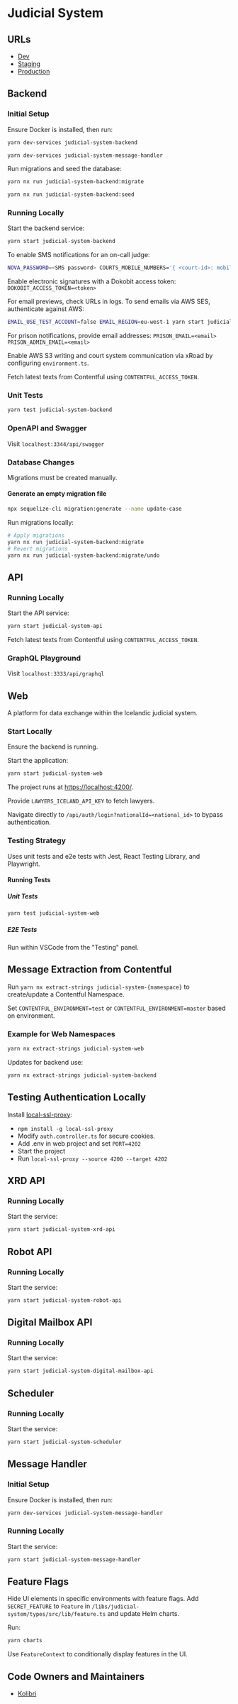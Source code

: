 # Judicial System

## URLs

- [Dev](https://judicial-system.dev01.devland.is)
- [Staging](https://judicial-system.staging01.devland.is)
- [Production](https://rettarvorslugatt.island.is)

## Backend

### Initial Setup

Ensure Docker is installed, then run:

```bash
yarn dev-services judicial-system-backend
```

```bash
yarn dev-services judicial-system-message-handler
```

Run migrations and seed the database:

```bash
yarn nx run judicial-system-backend:migrate
```

```bash
yarn nx run judicial-system-backend:seed
```

### Running Locally

Start the backend service:

```bash
yarn start judicial-system-backend
```

To enable SMS notifications for an on-call judge:

```bash
NOVA_PASSWORD=<SMS password> COURTS_MOBILE_NUMBERS='{ <court-id>: mobileNumbers: <judge mobile number> }' yarn start judicial-system-backend
```

Enable electronic signatures with a Dokobit access token: `DOKOBIT_ACCESS_TOKEN=<token>`

For email previews, check URLs in logs. To send emails via AWS SES, authenticate against AWS:

```bash
EMAIL_USE_TEST_ACCOUNT=false EMAIL_REGION=eu-west-1 yarn start judicial-system-backend
```

For prison notifications, provide email addresses: `PRISON_EMAIL=<email> PRISON_ADMIN_EMAIL=<email>`

Enable AWS S3 writing and court system communication via xRoad by configuring `environment.ts`.

Fetch latest texts from Contentful using `CONTENTFUL_ACCESS_TOKEN`.

### Unit Tests

```bash
yarn test judicial-system-backend
```

### OpenAPI and Swagger

Visit `localhost:3344/api/swagger`

### Database Changes

Migrations must be created manually.

#### Generate an empty migration file

```bash
npx sequelize-cli migration:generate --name update-case
```

Run migrations locally:

```bash
# Apply migrations
yarn nx run judicial-system-backend:migrate
# Revert migrations
yarn nx run judicial-system-backend:migrate/undo
```

## API

### Running Locally

Start the API service:

```bash
yarn start judicial-system-api
```

Fetch latest texts from Contentful using `CONTENTFUL_ACCESS_TOKEN`.

### GraphQL Playground

Visit `localhost:3333/api/graphql`

## Web

A platform for data exchange within the Icelandic judicial system.

### Start Locally

Ensure the backend is running.

Start the application:

```bash
yarn start judicial-system-web
```

The project runs at <https://localhost:4200/>.

Provide `LAWYERS_ICELAND_API_KEY` to fetch lawyers.

Navigate directly to `/api/auth/login?nationalId=<national_id>` to bypass authentication.

### Testing Strategy

Uses unit tests and e2e tests with Jest, React Testing Library, and Playwright.

#### Running Tests

##### Unit Tests

```bash
yarn test judicial-system-web
```

##### E2E Tests

Run within VSCode from the "Testing" panel.

## Message Extraction from Contentful

Run `yarn nx extract-strings judicial-system-{namespace}` to create/update a Contentful Namespace.

Set `CONTENTFUL_ENVIRONMENT=test` or `CONTENTFUL_ENVIRONMENT=master` based on environment.

### Example for Web Namespaces

```bash
yarn nx extract-strings judicial-system-web
```

Updates for backend use:

```bash
yarn nx extract-strings judicial-system-backend
```

## Testing Authentication Locally

Install [local-ssl-proxy](https://github.com/cameronhunter/local-ssl-proxy):

- `npm install -g local-ssl-proxy`
- Modify `auth.controller.ts` for secure cookies.
- Add .env in web project and set `PORT=4202`
- Start the project
- Run `local-ssl-proxy --source 4200 --target 4202`

## XRD API

### Running Locally

Start the service:

```bash
yarn start judicial-system-xrd-api
```

## Robot API

### Running Locally

Start the service:

```bash
yarn start judicial-system-robot-api
```

## Digital Mailbox API

### Running Locally

Start the service:

```bash
yarn start judicial-system-digital-mailbox-api
```

## Scheduler

### Running Locally

Start the service:

```bash
yarn start judicial-system-scheduler
```

## Message Handler

### Initial Setup

Ensure Docker is installed, then run:

```bash
yarn dev-services judicial-system-message-handler
```

### Running Locally

Start the service:

```bash
yarn start judicial-system-message-handler
```

## Feature Flags

Hide UI elements in specific environments with feature flags. Add `SECRET_FEATURE` to `Feature` in `/libs/judicial-system/types/src/lib/feature.ts` and update Helm charts.

Run:

```bash
yarn charts
```

Use `FeatureContext` to conditionally display features in the UI.

## Code Owners and Maintainers

- [Kolibri](https://github.com/orgs/island-is/teams/kolibri/members)

